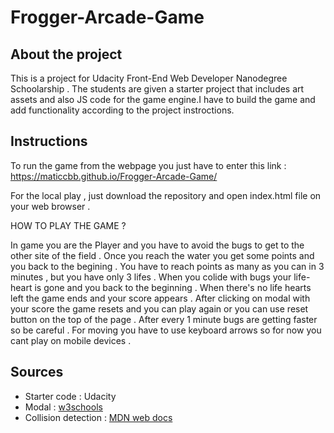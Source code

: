 # Frogger-Arcade-Game
## About the project 
This is a project for Udacity Front-End Web Developer Nanodegree Schoolarship . 
The students are given a starter project that includes art assets and also JS code for the game engine.I have to build the game and add functionality according to the project instroctions.

## Instructions
To run the game from the webpage you just have to enter this link : https://maticcbb.github.io/Frogger-Arcade-Game/

For the local play , just download the repository and open index.html file on your web browser . 

HOW TO PLAY THE GAME ? 

In game you are the Player and you have to avoid the bugs to get to the other site of the field . Once you reach the water you get some points and you back to the begining . You have to reach points as many as you can  in 3 minutes , but you have only 3 lifes . When you colide with  bugs your life-heart is gone and you back to the beginning . When there's no life hearts left the game ends and your score appears . After clicking on modal with your score the game resets and you can play again or you can use reset button on the top of the page . After every 1 minute bugs are getting faster so be careful . 
For moving you have to use keyboard arrows so for now you cant play on mobile devices . 

## Sources
- Starter code : Udacity
- Modal :  [w3schools](https://www.w3schools.com/howto/tryit.asp?filename=tryhow_css_modal2)
- Collision detection :  [MDN web docs](https://developer.mozilla.org/kab/docs/Games/Techniques/2D_collision_detection) 


